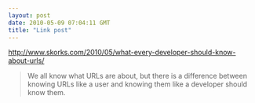 ```yaml
---
layout: post
date: 2010-05-09 07:04:11 GMT
title: "Link post"
---
```

<http://www.skorks.com/2010/05/what-every-developer-should-know-about-urls/>

> We all know what URLs are about, but there is a difference between knowing URLs like a user and knowing them like a developer should know them.